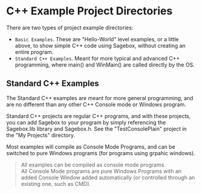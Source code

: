 # C++ Example Project Directories

There are two types of project example directories:

- `Basic Examples`.  These are "Hello-World" level examples, or a little above, to show 
   simple C++ code using Sagebox, without creating an entire program. 
- `Standard C++ Examples`.  Meant for more typical and advanced C++ programming, where main() and WinMain() are called directly by
       the OS. 

## Standard C++ Examples

The Standard C++ examples are meant for more general programming, and are no different than any other C++ Console 
mode or Windows program.  

Standard C++ projects are regular C++ programs, and with these projects, you can add Sagebox to your program by
simply referencing the Sagebox.lib library and Sagebox.h.  See the "TestConsolePlain" project in the "My Projects" directory.

Most examples will compile as Console Mode Programs, and can be switched to pure Windows programs (for programs using grpahic windows). 

> All examples can be compiled as console mode programs. <br />
> All Console Mode programs are pure Windows Programs with an added Console Window added automatically (or controlled through an existing one, such as CMD).
